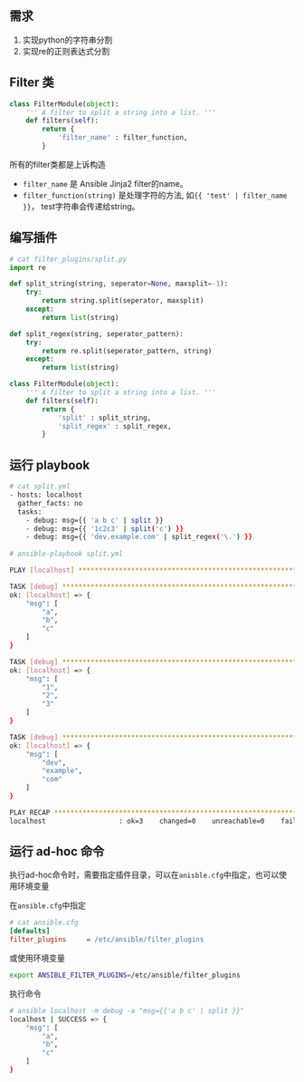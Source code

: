 ## 需求

1. 实现python的字符串分割
2. 实现re的正则表达式分割

## Filter 类

```python
class FilterModule(object):
    ''' A filter to split a string into a list. '''
    def filters(self):
        return {
            'filter_name' : filter_function,
        }
```
所有的filter类都是上诉构造

- `filter_name`  是 Ansible Jinja2 filter的name。
- `filter_function(string)`  是处理字符的方法, 如`{{ 'test' | filter_name }}`， test字符串会传递给string。

## 编写插件

```python
# cat filter_plugins/split.py
import re

def split_string(string, seperator=None, maxsplit=-1):
    try:
        return string.split(seperator, maxsplit)
    except:
        return list(string)

def split_regex(string, seperator_pattern):
    try:
        return re.split(seperator_pattern, string)
    except:
        return list(string)

class FilterModule(object):
    ''' A filter to split a string into a list. '''
    def filters(self):
        return {
            'split' : split_string,
            'split_regex' : split_regex,
        }
```

## 运行 playbook
```bash
# cat split.yml
- hosts: localhost
  gather_facts: no
  tasks:
    - debug: msg={{ 'a b c' | split }}
    - debug: msg={{ '1c2c3' | split('c') }}
    - debug: msg={{ 'dev.example.com' | split_regex('\.') }}
    
# ansible-playbook split.yml

PLAY [localhost] *****************************************************************************************

TASK [debug] *****************************************************************************************
ok: [localhost] => {
    "msg": [
        "a", 
        "b", 
        "c"
    ]
}

TASK [debug] *****************************************************************************************
ok: [localhost] => {
    "msg": [
        "1", 
        "2", 
        "3"
    ]
}

TASK [debug] *****************************************************************************************
ok: [localhost] => {
    "msg": [
        "dev", 
        "example", 
        "com"
    ]
}

PLAY RECAP *****************************************************************************************
localhost                  : ok=3    changed=0    unreachable=0    failed=0    skipped=0    rescued=0    ignored=0   
```



## 运行 ad-hoc 命令

执行ad-hoc命令时，需要指定插件目录，可以在`anisble.cfg`中指定，也可以使用环境变量

在`ansible.cfg`中指定

```ini
# cat ansible.cfg
[defaults]
filter_plugins     = /etc/ansible/filter_plugins
```

或使用环境变量

```bash
export ANSIBLE_FILTER_PLUGINS=/etc/ansible/filter_plugins
```

执行命令

```bash
# ansible localhost -m debug -a "msg={{'a b c' | split }}"
localhost | SUCCESS => {
    "msg": [
        "a", 
        "b", 
        "c"
    ]
}
```

